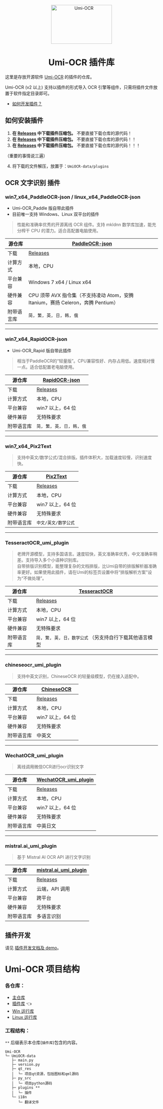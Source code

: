 <p align="center">
  <a href="https://github.com/hiroi-sora/Umi-OCR">
    <img width="200" height="128" src="https://tupian.li/images/2022/10/27/icon---256.png" alt="Umi-OCR">
  </a>
</p>

<h1 align="center">Umi-OCR 插件库</h1>

这里是存放开源软件 [Umi-OCR](https://github.com/hiroi-sora/Umi-OCR) 的插件的仓库。

Umi-OCR (v2 以上) 支持以插件的形式导入 OCR 引擎等组件，只需将插件文件放置于软件指定目录即可。

- [如何开发插件？](demo_AbaOCR)

## 如何安装插件

1. **在 [Releases](https://github.com/hiroi-sora/Umi-OCR_plugins/releases) 中下载插件压缩包。** 不要直接下载仓库的源代码！
2. **在 [Releases](https://github.com/hiroi-sora/Umi-OCR_plugins/releases) 中下载插件压缩包。** 不要直接下载仓库的源代码！！
3. **在 [Releases](https://github.com/hiroi-sora/Umi-OCR_plugins/releases) 中下载插件压缩包。** 不要直接下载仓库的源代码！！！

（重要的事情说三遍）

4. 将下载的文件解压，放置于：`UmiOCR-data/plugins`

## OCR 文字识别 插件

### win7_x64_PaddleOCR-json / linux_x64_PaddleOCR-json

- Umi-OCR_Paddle 版自带此插件
- 目前唯一支持 Windows、Linux 双平台的插件

> 性能和准确率优秀的开源离线 OCR 组件。支持 mkldnn 数学库加速，能充分榨干 CPU 的潜力。适合高配置电脑使用。

| 源仓库     | [PaddleOCR-json](https://github.com/hiroi-sora/PaddleOCR-json)                   |
| ---------- | -------------------------------------------------------------------------------- |
| 下载       | [Releases](https://github.com/hiroi-sora/Umi-OCR_plugins/releases)               |
| 计算方式   | 本地，CPU                                                                        |
| 平台兼容   | Windows 7 x64 / Linux x64                                                        |
| 硬件兼容   | CPU 须带 AVX 指令集（不支持凌动 Atom，安腾 Itanium，赛扬 Celeron，奔腾 Pentium） |
| 附带语言库 | `简, 繁, 英, 日, 韩, 俄`                                                         |

---

### win7_x64_RapidOCR-json

- Umi-OCR_Rapid 版自带此插件

> 相当于PaddleOCR的“轻量版”。CPU兼容性好、内存占用低。速度相对慢一点。适合低配置老电脑使用。

| 源仓库     | [RapidOCR-json](https://github.com/hiroi-sora/RapidOCR-json)       |
| ---------- | ------------------------------------------------------------------ |
| 下载       | [Releases](https://github.com/hiroi-sora/Umi-OCR_plugins/releases) |
| 计算方式   | 本地，CPU                                                          |
| 平台兼容   | win7 以上，64 位                                                   |
| 硬件兼容   | 无特殊要求                                                         |
| 附带语言库 | `简, 繁, 英, 日, 韩, 俄`                                           |

---

### win7_x64_Pix2Text

> 支持中英文/数学公式/混合排版。插件体积大，加载速度较慢，识别速度快。

| 源仓库     | [Pix2Text](https://github.com/breezedeus/Pix2Text)                 |
| ---------- | ------------------------------------------------------------------ |
| 下载       | [Releases](https://github.com/hiroi-sora/Umi-OCR_plugins/releases) |
| 计算方式   | 本地，CPU                                                          |
| 平台兼容   | win7 以上，64 位                                                   |
| 硬件兼容   | 无特殊要求                                                         |
| 附带语言库 | `中文/英文/数学公式`                                               |

---

### TesseractOCR_umi_plugin

> 老牌开源模型，支持多国语言。速度较快，英文准确率优秀，中文准确率稍差。支持导入多个小语种识别库。  
> 自带排版识别模型，能整理复杂的文档排版，比Umi自带的排版解析器准确率更好。如果使用此插件，请在Umi的标签页设置中将“排版解析方案”设为“不做处理”。  

| 源仓库     | [TesseractOCR](https://github.com/tesseract-ocr/tesseract)               |
| ---------- | ------------------------------------------------------------------------ |
| 下载       | [Releases](https://github.com/qwedc001/tesseractOCR_umi_plugin/releases) |
| 计算方式   | 本地，CPU                                                                |
| 平台兼容   | win7 以上，64 位                                                         |
| 硬件兼容   | 无特殊要求                                                               |
| 附带语言库 | `简, 繁, 英, 日，数学公式` （另支持自行下载其他语言模型                  |

---

### chineseocr_umi_plugin

> 支持中英文识别，ChineseOCR 的轻量级模型，仍在接入适配中。

| 源仓库     | [ChineseOCR](https://github.com/DayBreak-u/chineseocr_lite/)           |
| ---------- | ---------------------------------------------------------------------- |
| 下载       | [Releases](https://github.com/qwedc001/chineseocr_umi_plugin/releases) |
| 计算方式   | 本地，CPU                                                              |
| 平台兼容   | win7 以上，64 位                                                       |
| 硬件兼容   | 无特殊要求                                                             |
| 附带语言库 | 中英文                                                                 |

---

### WechatOCR_umi_plugin

> 离线调用微信OCR进行ocr识别文字

| 源仓库     | [WechatOCR_umi_plugin](https://github.com/eaeful/WechatOCR_umi_plugin/releases)           |
| ---------- | ---------------------------------------------------------------------- |
| 下载       | [Releases](https://github.com/eaeful/WechatOCR_umi_plugin/releases) |
| 计算方式   | 本地，CPU                                                              |
| 平台兼容   | win7 以上，64 位                                                       |
| 硬件兼容   | 无特殊要求                                                             |
| 附带语言库 | 中英日文                                                                 |

---
### mistral.ai_umi_plugin

> 基于 Mistral AI OCR API 进行文字识别

| 源仓库     | [mistral.ai_umi_plugin](https://github.com/chunzhimoe/mistral.ai_umi_plugin/)           |
| ---------- | ---------------------------------------------------------------------- |
| 下载       | [Releases](https://github.com/chunzhimoe/mistral.ai_umi_plugin/releases) |
| 计算方式   | 云端，API 调用                                                              |
| 平台兼容   | 跨平台                                                       |
| 硬件兼容   | 无特殊要求                                                             |
| 附带语言库 | 多语言识别                                                                 |

## 插件开发

请见 [插件开发文档及 demo](demo_AbaOCR)。

# Umi-OCR 项目结构

### 各仓库：

- [主仓库](https://github.com/hiroi-sora/Umi-OCR)
- [插件库](https://github.com/hiroi-sora/Umi-OCR_plugins) 👈
- [Win 运行库](https://github.com/hiroi-sora/Umi-OCR_runtime_windows)
- [Linux 运行库](https://github.com/hiroi-sora/Umi-OCR_runtime_linux)

### 工程结构：

`**` 后缀表示本仓库(`插件库`)包含的内容。

```
Umi-OCR
└─ UmiOCR-data
   ├─ main.py
   ├─ version.py
   ├─ qt_res
   │  └─ 项目qt资源，包括图标和qml源码
   ├─ py_src
   │  └─ 项目python源码
   ├─ plugins **
   │  └─ 插件
   └─ i18n
      └─ 翻译文件
```
